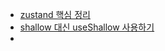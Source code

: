 - [zustand 핵심 정리](https://www.heropy.dev/p/n74Tgc)
- [shallow 대신 useShallow 사용하기](https://velog.io/@ony_/zustand-%EB%A0%8C%EB%8D%94%EB%A7%81-%EC%B5%9C%EC%A0%81%ED%99%94-shallow-%EB%8C%80%EC%8B%A0-useShallow-%EC%82%AC%EC%9A%A9%ED%95%98%EA%B8%B0)
-
